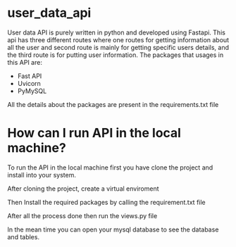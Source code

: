 # user_data_api

User data API is purely written in python and developed using Fastapi. This api has three different routes where one routes for getting information about all the user and second route is mainly for getting specific users details, and the third route is for putting user information.
The packages that usages in this API are:
* Fast API
* Uvicorn
* PyMySQL

All the details about the packages are present in the requirements.txt file

# How can I run API in the local machine?

To run the API in the local machine first you have clone the project and install into your system.

After cloning the project, create a virtual enviroment

Then Install the required packages by calling the requirement.txt file

After all the process done then run the views.py file

In the mean time you can open your mysql database to see the database and tables.

